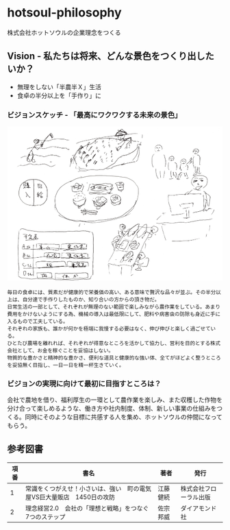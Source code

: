 # hotsoul-philosophy
株式会社ホットソウルの企業理念をつくる

## Vision - 私たちは将来、どんな景色をつくり出したいか？
- 無理をしない「半農半Ｘ」生活
- 食卓の半分以上を「手作り」に

### ビジョンスケッチ - 「最高にワクワクする未来の景色」   
<img src="img/ビジョンスケッチ.png" alt="ビジョンスケッチ" title="ビジョンスケッチ" width="600" height="">

```
毎日の食卓には、質素だが健康的で栄養価の高い、ある意味で贅沢な品々が並ぶ。その半分以上は、自分達で手作りしたものか、知り合いの方からの頂き物だ。
日常生活の一部として、それぞれが無理のない範囲で楽しみながら農作業をしている。あまり費用をかけないようにする為、機械の導入は最低限にして、肥料や病害虫の防除も身近に手に入るもので工夫している。
それぞれの家族も、誰かが何かを極端に我慢する必要はなく、伸び伸びと楽しく過ごせている。
ひとたび農場を離れれば、それぞれが得意なところを活かして協力し、営利を目的とする株式会社として、お金を稼ぐことを妥協はしない。
物質的な豊かさと精神的な豊かさ、便利な道具と健康的な強い体、全てがほどよく整うところを妥協無く目指し、一日一日を精一杯生きていく。
```

### ビジョンの実現に向けて最初に目指すところは？
会社で農地を借り、福利厚生の一環として農作業を楽しみ、また収穫した作物を分け合って楽しめるような、働き方や社内制度、体制、新しい事業の仕組みをつくる。同時にそのような目標に共感する人を集め、ホットソウルの仲間になってもらう。


## 参考図書

項番|書名|著者|発行
----|----|----|----
1|常識をくつがえせ！小さいは、強い　町の電気屋VS巨大量販店　1450日の攻防|江藤 健続|株式会社フローラル出版
2|理念経営2.0　会社の「理想と戦略」をつなぐ7つのステップ|佐宗 邦威|ダイアモンド社
